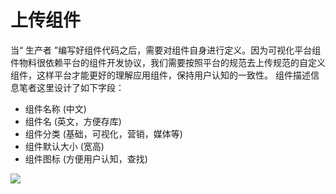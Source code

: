 <!--
 * @Date: 2021-01-17 14:24:40
 * @LastEditors: xuxiaoxi
 * @LastEditTime: 2021-01-17 19:42:53
-->
# 上传组件

当“ 生产者 ”编写好组件代码之后，需要对组件自身进行定义。因为可视化平台组件物料很依赖平台的组件开发协议，我们需要按照平台的规范去上传规范的自定义组件，这样平台才能更好的理解应用组件，保持用户认知的一致性。
组件描述信息笔者这里设计了如下字段：

- 组件名称 (中文)
- 组件名 (英文，方便存库)
- 组件分类 (基础，可视化，营销，媒体等)
- 组件默认大小 (宽高)
- 组件图标 (方便用户认知，查找)

<img src="http://cdn.dooring.cn/dr/WechatIMG45705.png" />


